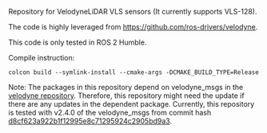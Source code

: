 Repository for VelodyneLiDAR VLS sensors (It currently supports VLS-128).

The code is highly leveraged from https://github.com/ros-drivers/velodyne. 

This code is only tested in ROS 2 Humble.

Compile instruction:
```
colcon build --symlink-install --cmake-args -DCMAKE_BUILD_TYPE=Release
```

Note: The packages in this repository depend on velodyne_msgs in the [velodyne repository](https://github.com/ros-drivers/velodyne/tree/humble-devel). Therefore, this repository might need the update if there are any updates in the dependent package. Currently, this repository is tested with v2.4.0 of the velodyne_msgs from commit hash [d8cf623a922b1f12995e8c71295924c2905bd9a3](https://github.com/ros-drivers/velodyne/commit/d8cf623a922b1f12995e8c71295924c2905bd9a3).
